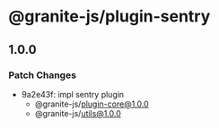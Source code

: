 # @granite-js/plugin-sentry

## 1.0.0

### Patch Changes

- 9a2e43f: impl sentry plugin
  - @granite-js/plugin-core@1.0.0
  - @granite-js/utils@1.0.0
